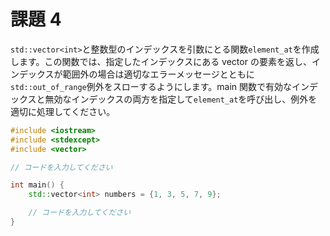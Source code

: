 # 課題 4

`std::vector<int>`と整数型のインデックスを引数にとる関数`element_at`を作成します。この関数では、指定したインデックスにある vector の要素を返し、インデックスが範囲外の場合は適切なエラーメッセージとともに`std::out_of_range`例外をスローするようにします。main 関数で有効なインデックスと無効なインデックスの両方を指定して`element_at`を呼び出し、例外を適切に処理してください。

```cpp
#include <iostream>
#include <stdexcept>
#include <vector>

// コードを入力してください

int main() {
    std::vector<int> numbers = {1, 3, 5, 7, 9};

    // コードを入力してください
}
```
